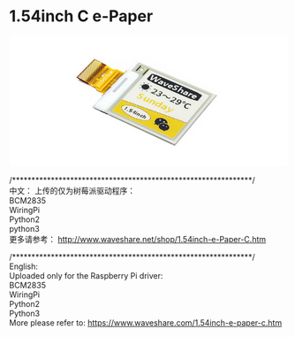 ﻿# 1.54inch C e-Paper  
![1.54inch-e-Paper-C-intro.JPG](1.54inch-e-Paper-C-intro.JPG)

/**************************************************************/  
中文：
上传的仅为树莓派驱动程序：  
BCM2835  
WiringPi  
Python2  
python3  
更多请参考：
http://www.waveshare.net/shop/1.54inch-e-Paper-C.htm

/**************************************************************/  
English:  
Uploaded only for the Raspberry Pi driver:  
BCM2835  
WiringPi  
Python2  
Python3  
More please refer to:
https://www.waveshare.com/1.54inch-e-paper-c.htm


